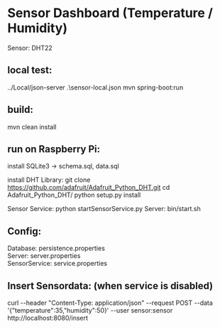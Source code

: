 <h1>Sensor Dashboard (Temperature / Humidity)</h1>
Sensor: DHT22<br>

<h2>local test:</h2>
../Local/json-server .\sensor-local.json
mvn spring-boot:run

<h2>build:</h2>
mvn clean install<br>

<h2>run on Raspberry Pi:</h2>

install SQLite3 -> schema.sql, data.sql

install DHT Library:
git clone https://github.com/adafruit/Adafruit_Python_DHT.git
cd Adafruit_Python_DHT/
python setup.py install

Sensor Service: python startSensorService.py
Server: bin/start.sh

<h2>Config:</h2>
Database: persistence.properties<br>
Server: server.properties<br>
SensorService: service.properties

<h2>Insert Sensordata: (when service is disabled)</h2>
curl --header "Content-Type: application/json" --request POST --data '{"temperature":35,"humidity":50}' --user sensor:sensor http://localhost:8080/insert<br>
